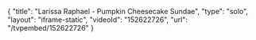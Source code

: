 {
    "title": "Larissa Raphael - Pumpkin Cheesecake Sundae",
    "type": "solo",
    "layout": "iframe-static",
    "videoId": "152622726",
    "url": "\/tvpembed\/152622726"
}